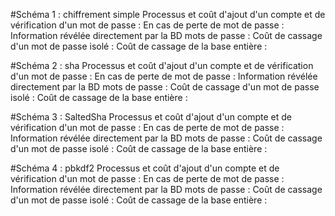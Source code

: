 #Schéma 1 : chiffrement simple
Processus et coût d'ajout d'un compte et de vérification d'un mot de passe :
En cas de perte de mot de passe :
Information révélée directement par la BD mots de passe :
Coût de cassage d'un mot de passe isolé :
Coût de cassage de la base entière :

#Schéma 2 : sha
Processus et coût d'ajout d'un compte et de vérification d'un mot de passe :
En cas de perte de mot de passe :
Information révélée directement par la BD mots de passe :
Coût de cassage d'un mot de passe isolé :
Coût de cassage de la base entière :

#Schéma 3 : SaltedSha
Processus et coût d'ajout d'un compte et de vérification d'un mot de passe :
En cas de perte de mot de passe :
Information révélée directement par la BD mots de passe :
Coût de cassage d'un mot de passe isolé :
Coût de cassage de la base entière :

#Schéma 4 : pbkdf2
Processus et coût d'ajout d'un compte et de vérification d'un mot de passe :
En cas de perte de mot de passe :
Information révélée directement par la BD mots de passe :
Coût de cassage d'un mot de passe isolé :
Coût de cassage de la base entière :
